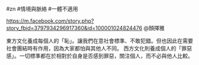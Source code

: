 #zn #情境與脈絡 #一體不適用 

https://m.facebook.com/story.php?story_fbid=3797934296917360&id=100001024824476
@顏擇雅

東方文化養成每個人的「恥」。讓我們在意社會標準、不敢犯錯。但也因此在需要社會團結時有作用，因為大家都怕與其他人不同。
西方文化則養成個人的「罪惡感」。一切標準都在於相對於自身是否感到罪惡，關注個人，而不必與他人比較。
